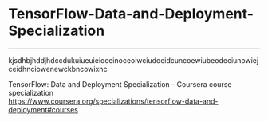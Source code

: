 # TensorFlow-Data-and-Deployment-Specialization
*************************************************************

kjsdhbjhddjhdccdukuiueuieioceinoceoiwciudoeidcuncoewiubeodeciunowiejceidhnciowenewckbncowixnc

TensorFlow: Data and Deployment Specialization - Coursera course specialization   
https://www.coursera.org/specializations/tensorflow-data-and-deployment#courses


